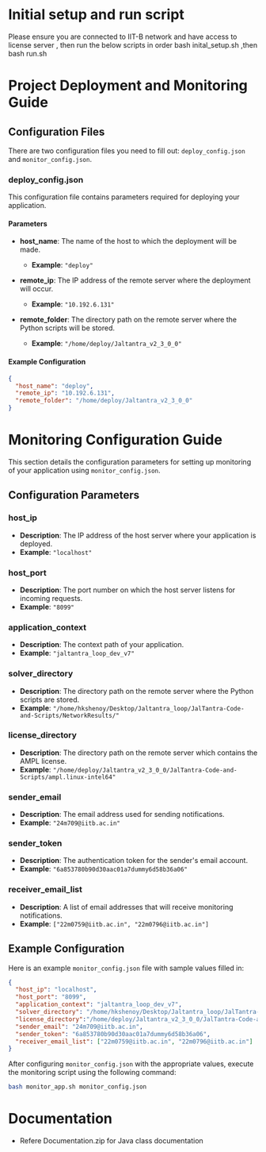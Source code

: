 # Initial setup and run script
Please ensure you are connected to IIT-B network and have access to license server , then run the below scripts in order
bash inital_setup.sh ,then bash run.sh


# Project Deployment and Monitoring Guide


## Configuration Files

There are two configuration files you need to fill out: `deploy_config.json` and `monitor_config.json`.

### deploy_config.json

This configuration file contains parameters required for deploying your application.

#### Parameters

- **host_name**: The name of the host to which the deployment will be made.
  - **Example**: `"deploy"`

- **remote_ip**: The IP address of the remote server where the deployment will occur.
  - **Example**: `"10.192.6.131"`

- **remote_folder**: The directory path on the remote server where the Python scripts will be stored.
  - **Example**: `"/home/deploy/Jaltantra_v2_3_0_0"`

#### Example Configuration

```json
{
  "host_name": "deploy",
  "remote_ip": "10.192.6.131",
  "remote_folder": "/home/deploy/Jaltantra_v2_3_0_0"
}
```

# Monitoring Configuration Guide

This section details the configuration parameters for setting up monitoring of your application using `monitor_config.json`.

## Configuration Parameters

### host_ip

- **Description**: The IP address of the host server where your application is deployed.
- **Example**: `"localhost"`

### host_port

- **Description**: The port number on which the host server listens for incoming requests.
- **Example**: `"8099"`

### application_context

- **Description**: The context path of your application.
- **Example**: `"jaltantra_loop_dev_v7"`

### solver_directory

- **Description**: The directory path on the remote server where the Python scripts are stored.
- **Example**: `"/home/hkshenoy/Desktop/Jaltantra_loop/JalTantra-Code-and-Scripts/NetworkResults/"`

### license_directory
- **Description**: The directory path on the remote server which contains the AMPL license.
- **Example**: `"/home/deploy/Jaltantra_v2_3_0_0/JalTantra-Code-and-Scripts/ampl.linux-intel64"`

### sender_email

- **Description**: The email address used for sending notifications.
- **Example**: `"24m709@iitb.ac.in"`

### sender_token

- **Description**: The authentication token for the sender's email account.
- **Example**: `"6a853780b90d30aac01a7dummy6d58b36a06"`

### receiver_email_list

- **Description**: A list of email addresses that will receive monitoring notifications.
- **Example**: `["22m0759@iitb.ac.in", "22m0796@iitb.ac.in"]`

## Example Configuration

Here is an example `monitor_config.json` file with sample values filled in:

```json
{
  "host_ip": "localhost",
  "host_port": "8099",
  "application_context": "jaltantra_loop_dev_v7",
  "solver_directory": "/home/hkshenoy/Desktop/Jaltantra_loop/JalTantra-Code-and-Scripts/NetworkResults/",
  "license_directory":"/home/deploy/Jaltantra_v2_3_0_0/JalTantra-Code-and-Scripts/ampl.linux-intel64",
  "sender_email": "24m709@iitb.ac.in",
  "sender_token": "6a853780b90d30aac01a7dummy6d58b36a06",
  "receiver_email_list": ["22m0759@iitb.ac.in", "22m0796@iitb.ac.in"]
}
```


After configuring `monitor_config.json` with the appropriate values, execute the monitoring script using the following command:

```sh
bash monitor_app.sh monitor_config.json
```

# Documentation
- Refere Documentation.zip for Java class documentation
